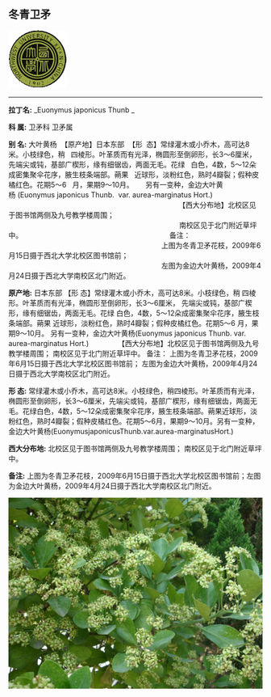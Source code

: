 ## 冬青卫矛

![西北大学校园网络植物志](../JPG/nwu.gif)

---

**拉丁名:**  _Euonymus japonicus Thunb _

**科 属:** 卫矛科 卫矛属

**别 名:** 大叶黄杨
 【原产地】日本东部
 【形  态】常绿灌木或小乔木，高可达8米。小枝绿色，稍
  四棱形。叶革质而有光泽，椭圆形至倒卵形，长3～6厘米，
  先端尖或钝，基部广楔形，缘有细锯齿，两面无毛。花绿
  白色，4数，5～12朵成密集聚伞花序，腋生枝条端部。蒴果
  近球形，淡粉红色，熟时4瓣裂；假种皮橘红色。花期5～6
  月，果期9～10月。
     另有一变种，金边大叶黄杨 (Euonymus japonicus Thunb. 
 var. aurea-marginatus Hort.)   
　
　
　
                                                                        【西大分布地】北校区见于图书馆两侧及九号教学楼周围；
                                                                                      南校区见于北门附近草坪中。
                                                                         备注：
                                                                             上图为冬青卫矛花枝，2009年6月15日摄于西北大学北校区图书馆前；
                                                                             左图为金边大叶黄杨，2009年4月24日摄于西北大学南校区北门附近。


**原产地:** 日本东部
【形 态】常绿灌木或小乔木，高可达8米。小枝绿色，稍
 四棱形。叶革质而有光泽，椭圆形至倒卵形，长3～6厘米，
 先端尖或钝，基部广楔形，缘有细锯齿，两面无毛。花绿
 白色，4数，5～12朵成密集聚伞花序，腋生枝条端部。蒴果
 近球形，淡粉红色，熟时4瓣裂；假种皮橘红色。花期5～6
 月，果期9～10月。
 另有一变种，金边大叶黄杨(Euonymus japonicus Thunb. 
var. aurea-marginatus Hort.) 
　
　
　
 【西大分布地】北校区见于图书馆两侧及九号教学楼周围；
 南校区见于北门附近草坪中。
 备注：
 上图为冬青卫矛花枝，2009年6月15日摄于西北大学北校区图书馆前；
 左图为金边大叶黄杨，2009年4月24日摄于西北大学南校区北门附近。


**形  态:** 常绿灌木或小乔木，高可达8米。小枝绿色，稍四棱形。叶革质而有光泽，椭圆形至倒卵形，长3～6厘米，先端尖或钝，基部广楔形，缘有细锯齿，两面无毛。花绿白色，4数，5～12朵成密集聚伞花序，腋生枝条端部。蒴果近球形，淡粉红色，熟时4瓣裂；假种皮橘红色。花期5～6月，果期9～10月。另有一变种，金边大叶黄杨(EuonymusjaponicusThunb.var.aurea-marginatusHort.)　　　

**西大分布地:** 北校区见于图书馆两侧及九号教学楼周围； 南校区见于北门附近草坪中。 

**备注:** 上图为冬青卫矛花枝，2009年6月15日摄于西北大学北校区图书馆前；左图为金边大叶黄杨，2009年4月24日摄于西北大学南校区北门附近。

![冬青卫矛](../JPG/冬青卫矛.JPG) 

